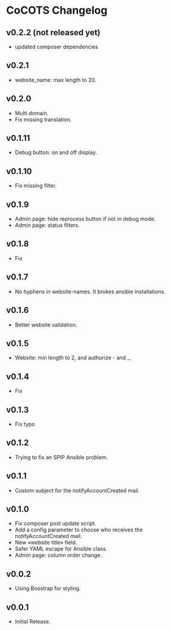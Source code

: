 # CoCOTS Changelog

## v0.2.2 (not released yet)

* updated composer dependencies

## v0.2.1

* website_name: max length to 20.

## v0.2.0

* Multi domain.
* Fix missing translation.

## v0.1.11

* Debug button: on and off display.

## v0.1.10

* Fix missing filter.

## v0.1.9

* Admin page: hide reprocess button if not in debug mode.
* Admin page: status filters.

## v0.1.8

* Fix

## v0.1.7

* No hyphens in website-names. It brokes ansible installations.

## v0.1.6

* Better website validation.

## v0.1.5

* Website: min length to 2, and authorize - and _.

## v0.1.4

* Fix

## v0.1.3

* Fix typo

## v0.1.2

* Trying to fix an SPIP Ansible problem.

## v0.1.1

* Custom subject for the notifyAccountCreated mail.

## v0.1.0

* Fix composer post update script.
* Add a config parameter to choose who receives the notifyAccountCreated mail.
* New «website title» field.
* Safer YAML escape for Ansible class.
* Admin page: column order change.

## v0.0.2

* Using Boostrap for styling.

## v0.0.1

* Initial Release.

